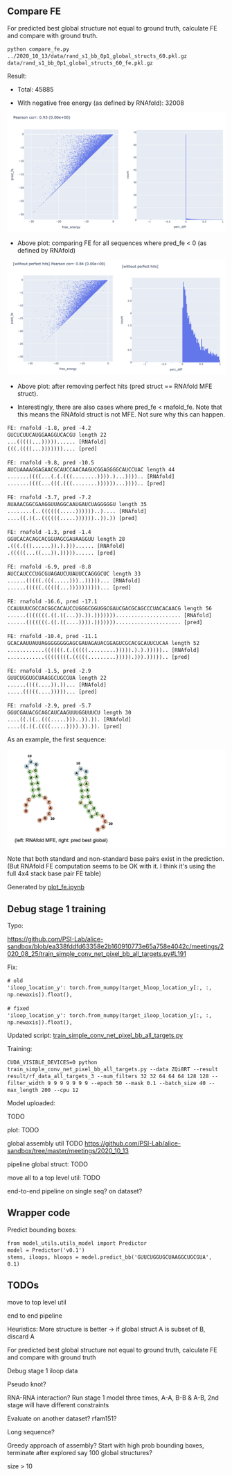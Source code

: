 

## Compare FE

For predicted best global structure not equal to ground truth,
calculate FE and compare with ground truth.


```
python compare_fe.py ../2020_10_13/data/rand_s1_bb_0p1_global_structs_60.pkl.gz data/rand_s1_bb_0p1_global_structs_60_fe.pkl.gz
```


Result:

- Total: 45885

- With negative free energy (as defined by RNAfold): 32008

![plot/compare_fe.png](plot/compare_fe.png)

- Above plot: comparing FE for all sequences where pred_fe < 0 (as defined by RNAfold)

![plot/compare_fe_wo_perfect_hits.png](plot/compare_fe_wo_perfect_hits.png)

- Above plot: after removing perfect hits (pred struct == RNAfold MFE struct).

- Interestingly, there are also cases where pred_fe < rnafold_fe.
Note that this means the RNAfold struct is not MFE. Not sure why this can happen.

```
FE: rnafold -1.8, pred -4.2
GUCUCUUCAUGGAAGGUCACGU length 22
...(((((...)))))...... [RNAfold]
(((.((((...))))))).... [pred]

FE: rnafold -9.8, pred -10.5
AUCUAAAAGGAGAACGCAUCCAACAAGUCGGAGGGGCAUCCUAC length 44
.......((((...(.(.(((........)))).)...)))).. [RNAfold]
.......((((...(((.(((........))))))...)))).. [pred]

FE: rnafold -3.7, pred -7.2
AUAAACGGCGAAGGUUAGGCAAUGAUCUAGGGGGU length 35
........(..((((((.....))))))..).... [RNAfold]
....((.((..((((((.....))))))..)).)) [pred]

FE: rnafold -1.3, pred -1.4
GGUCACACAGCACGGUAGCGAUAAGGUU length 28
.(((.(((......)).).)))...... [RNAfold]
.(((((...((...)).)))))...... [pred]

FE: rnafold -6.9, pred -8.8
AUCCAUCCCUGCGUAGAUCUUAUUCCAGGGCUC length 33
......(((((.(((.....)))..)))))... [RNAfold]
......(((((.(((((...))))))))))... [pred]

FE: rnafold -16.6, pred -17.1
CCAUUUUCGCCACGGCACAUCCUGGGCGGUGGCGAUCGACGCAGCCCUACACAACG length 56
......(((((((.((.((...)).)).)))))))..................... [RNAfold]
......(((((((.((.((....)))).)))))))..................... [pred]

FE: rnafold -10.4, pred -11.1
GCACAAUUAUUAGGGGGGGGAGCGAUAGAUACGGAGUCGCACGCAUUCUCAA length 52
............((((((.(.(((((.........))))).).).))))).. [RNAfold]
............((((((((.(((((.........))))).))).))))).. [pred]

FE: rnafold -1.5, pred -2.9
GUUCUGGUGCUAAGGCUGCGUA length 22
......((((....)).))... [RNAfold]
.....(((((....)))))... [pred]

FE: rnafold -2.9, pred -5.7
GGUCGAUACGCAGCAUCAAGUUUGGUUUCU length 30
....((.((..(((.....)))..)).)). [RNAfold]
....((.((.((((.....)))).)).)). [pred]
```

As an example, the first sequence:

![plot/example_lower_fe_pred.png](plot/example_lower_fe_pred.png)

Note that both standard and non-standard base pairs exist in the prediction.
(But RNAfold FE computation seems to be OK with it. I think it's using the
full 4x4 stack base pair FE table)

Generated by [plot_fe.ipynb](plot_fe.ipynb)


## Debug stage 1 training

Typo:

https://github.com/PSI-Lab/alice-sandbox/blob/ea338fddfd63358e2b160910773e65a758e4042c/meetings/2020_08_25/train_simple_conv_net_pixel_bb_all_targets.py#L191

Fix:

```
# old
'iloop_location_y': torch.from_numpy(target_hloop_location_y[:, :, np.newaxis]).float(),

# fixed
'iloop_location_y': torch.from_numpy(target_iloop_location_y[:, :, np.newaxis]).float(),
```

Updated script: [train_simple_conv_net_pixel_bb_all_targets.py](train_simple_conv_net_pixel_bb_all_targets.py)


Training:

```
CUDA_VISIBLE_DEVICES=0 python train_simple_conv_net_pixel_bb_all_targets.py --data ZQi8RT --result result/rf_data_all_targets_3 --num_filters 32 32 64 64 64 128 128 --filter_width 9 9 9 9 9 9 9 --epoch 50 --mask 0.1 --batch_size 40 --max_length 200 --cpu 12
```

Model uploaded:

TODO




plot: TODO

<!--plot_training.py from https://github.com/PSI-Lab/alice-sandbox/tree/master/meetings/2020_09_15-->



<!--eval bb pred: TODO-->

<!--eval_model_dataset.py  from https://github.com/PSI-Lab/alice-sandbox/tree/master/meetings/2020_09_22-->


<!--run stage 1 model: TODO-->

<!--run_predictor_bb.py from https://github.com/PSI-Lab/alice-sandbox/tree/master/meetings/2020_09_22-->

global assembly util TODO
https://github.com/PSI-Lab/alice-sandbox/tree/master/meetings/2020_10_13

pipeline global struct: TODO


move all to a top level util: TODO

end-to-end pipeline on single seq? on dataset?


## Wrapper code

Predict bounding boxes:

```
from model_utils.utils_model import Predictor
model = Predictor('v0.1')
stems, iloops, hloops = model.predict_bb('GUUCUGGUGCUAAGGCUGCGUA', 0.1)
```




## TODOs

move to top level util

end to end pipeline


Heuristics: More structure is better -> if global struct A is subset of B, discard A

For predicted best global structure not equal to ground truth, calculate FE and compare with ground truth

Debug stage 1 iloop data

Pseudo knot?

RNA-RNA interaction? Run stage 1 model three times, A-A, B-B & A-B, 2nd stage will have different constraints

Evaluate on another dataset? rfam151?

Long sequence?

Greedy approach of assembly? Start with high prob bounding boxes, terminate after explored say 100 global structures?

size > 10



